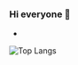
###  Hi everyone 👋

* 
 <!--



### Most used languages :rocket:
[![Anurag's GitHub stats](https://github-readme-stats.vercel.app/api/top-langs/?username=mrVazguen)](https://github.com/mrVazguen/github-readme-stats)
&nbsp;
&nbsp;

### View :rocket:
![Anurag's GitHub stats](https://github-readme-stats.vercel.app/api?username=mrVazguen&show_icons=true&theme=radical)
-->
![Top Langs](https://github-readme-stats.vercel.app/api/top-langs/?username=MrtVazguen&theme=tokyonight) 
